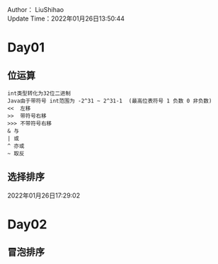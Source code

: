 Author： LiuShihao <br>
Update Time：2022年01月26日13:50:44

# Day01
## 位运算
```text
int类型转化为32位二进制
Java由于带符号 int范围为 -2^31 ~ 2^31-1  (最高位表符号 1 负数 0 非负数)
<<  左移
>>  带符号右移
>>> 不带符号右移
& 与
| 或
^ 亦或
~ 取反  

```
## 选择排序
2022年01月26日17:29:02
# Day02
## 冒泡排序
